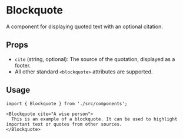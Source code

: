 # Blockquote

A component for displaying quoted text with an optional citation.

## Props

*   `cite` (string, optional): The source of the quotation, displayed as a footer.
*   All other standard `<blockquote>` attributes are supported.

## Usage

```tsx
import { Blockquote } from './src/components';

<Blockquote cite="A wise person">
  This is an example of a blockquote. It can be used to highlight important text or quotes from other sources.
</Blockquote>
```
